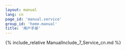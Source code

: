 ```yaml
---
layout: manual
lang: cn
page_id: 'manual.service'
group_id: 'home.manual'
title: '用户手册'
---
```

{% include_relative ManualInclude_7_Service_cn.md %}